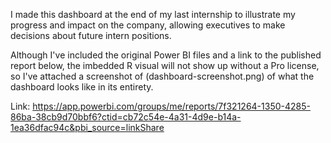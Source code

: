 I made this dashboard at the end of my last internship to illustrate my progress and impact on the company, allowing executives to make decisions about future intern positions.

Although I've included the original Power BI files and a link to the published report below, the imbedded R visual will not show up without a Pro license, so I've attached a screenshot of (dashboard-screenshot.png) of what the dashboard looks like in its entirety. 

Link: https://app.powerbi.com/groups/me/reports/7f321264-1350-4285-86ba-38cb9d70bbf6?ctid=cb72c54e-4a31-4d9e-b14a-1ea36dfac94c&pbi_source=linkShare
